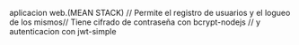 aplicacion web.(MEAN STACK) //
Permite el registro de usuarios y el logueo de los mismos//
Tiene cifrado de contraseña con bcrypt-nodejs //
y autenticacion con jwt-simple
